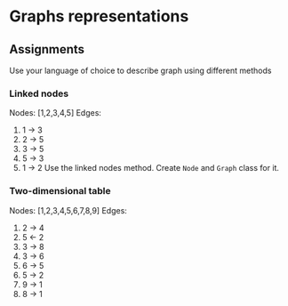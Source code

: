 # Graphs representations

## Assignments
Use your language of choice to describe graph using different methods

### Linked nodes
Nodes: [1,2,3,4,5]
Edges:
1. 1 -> 3
2. 2 -> 5
3. 3 -> 5
4. 5 -> 3
5. 1 -> 2
Use the linked nodes method. Create `Node` and `Graph` class for it.

### Two-dimensional table

Nodes: [1,2,3,4,5,6,7,8,9]
Edges:
1. 2 -> 4
2. 5 <- 2
3. 3 -> 8
4. 3 -> 6
5. 6 -> 5
6. 5 -> 2
7. 9 -> 1
8. 8 -> 1